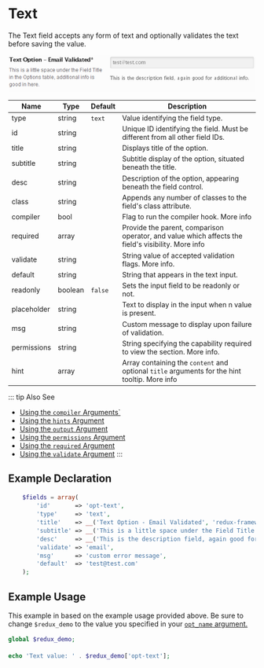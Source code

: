# Text

The Text field accepts any form of text and optionally validates the text before saving the value.

<span style="display:block;text-align:center">![](./img/text.png)</span>

|Name|Type|Default|Description|
|--- |--- |--- |--- |
|type|string|`text`|Value identifying the field type.|
|id|string||Unique ID identifying the field. Must be different from all other field IDs.|
|title|string||Displays title of the option.|
|subtitle|string||Subtitle display of the option, situated beneath the title.|
|desc|string||Description of the option, appearing beneath the field control.|
|class|string||Appends any number of classes to the field's class attribute.|
|compiler|bool||Flag to run the compiler hook.  More info|
|required|array||Provide the parent, comparison operator, and value which affects the field's visibility.  More info|
|validate|string||String value of accepted validation flags.  More info.|
|default|string||String that appears in the text input.|
|readonly|boolean|`false`|Sets the input field to be readonly or not.|
|placeholder|string||Text to display in the input when n value is present.|
|msg|string||Custom message to display upon failure of validation.|
|permissions|string||String specifying the capability required to view the section.   More info.|
|hint|array||Array containing the `content` and optional `title` arguments for the hint tooltip. More info|


::: tip Also See
- [Using the `compiler` Arguments`](../guide/the-compiler-argument.md)
- [Using the `hints` Argument](../guide/the-hints-argument.md)
- [Using the `output` Argument](../guide/the-output-argument.md)
- [Using the `permissions` Argument](../guide/the-permissions-argument.md)
- [Using the `required` Argument](../guide/using-the-required-argument.md)
- [Using the `validate` Argument](../guide/using-the-validate-argument.md)
:::

## Example Declaration
```php
    $fields = array(
        'id'       => 'opt-text',
        'type'     => 'text',
        'title'    => __('Text Option - Email Validated', 'redux-framework-demo'),
        'subtitle' => __('This is a little space under the Field Title in the Options table, additional info is good in here.', 'redux-framework-demo'),
        'desc'     => __('This is the description field, again good for additional info.', 'redux-framework-demo'),
        'validate' => 'email',
        'msg'      => 'custom error message',
        'default'  => 'test@test.com'
    );
```

## Example Usage
This example in based on the example usage provided above. Be sure to change `$redux_demo` to the value you specified in your <a title="opt_name" href="/redux-framework/arguments/opt_name/">`opt_name` argument.</a>

```php
global $redux_demo;

echo 'Text value: ' . $redux_demo['opt-text'];
```


